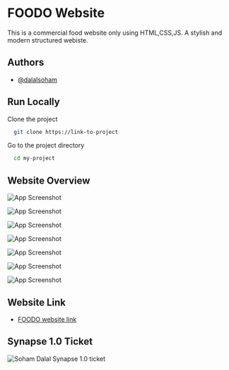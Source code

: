 
# FOODO Website

This is a commercial food website only using HTML,CSS,JS. A stylish and modern structured webiste.

## Authors

- [@dalalsoham](https://github.com/dalalsoham)


## Run Locally

Clone the project

```bash
  git clone https://link-to-project
```

Go to the project directory

```bash
  cd my-project
```




## Website Overview

![App Screenshot](https://i.postimg.cc/59zbKfxF/Screenshot-2023-01-07-204030.png)

![App Screenshot](https://i.postimg.cc/7YMDDXJH/Screenshot-2023-01-07-204057.png)

![App Screenshot](https://i.postimg.cc/BnS3vD2x/Screenshot-2023-01-07-204119.png)

![App Screenshot](https://i.postimg.cc/JzpLHnQS/Screenshot-2023-01-07-204142.png)

![App Screenshot](https://i.postimg.cc/mk74PydS/Screenshot-2023-01-07-204204.png)

![App Screenshot](https://i.postimg.cc/HxqHWhtx/Screenshot-2023-01-07-204221.png)

![App Screenshot](https://i.postimg.cc/Qt9h331w/Screenshot-2023-01-07-204239.png)
## Website Link
- [FOODO website link](https://dalalsoham.github.io/FOODO-website.github.io/)
## Synapse 1.0 Ticket

![Soham Dalal Synapse 1.0 ticket](https://i.postimg.cc/2659WJZz/Soham.png)